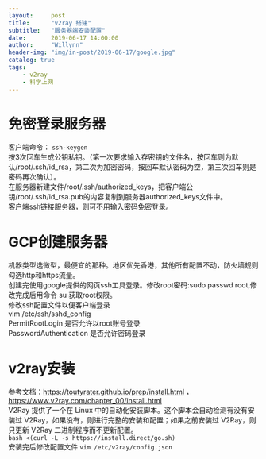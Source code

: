 ```yaml
---
layout:     post
title:      "v2ray 搭建"
subtitle:   "服务器端安装配置"
date:       2019-06-17 14:00:00
author:     "Willynn"
header-img: "img/in-post/2019-06-17/google.jpg"
catalog: true
tags:
    - v2ray
    - 科学上网
---
```

# 免密登录服务器
客户端命令： ```ssh-keygen```<br>
按3次回车生成公钥私钥。（第一次要求输入存密钥的文件名，按回车则为默认/root/.ssh/id_rsa，第二次为加密密码，按回车默认密码为空，第三次回车则是密码再次确认）。<br>
在服务器新建文件/root/.ssh/authorized_keys，把客户端公钥/root/.ssh/id_rsa.pub的内容复制到服务器authorized_keys文件中。<br>
客户端ssh链接服务器，则可不用输入密码免密登录。<br>

# GCP创建服务器
机器类型选微型，最便宜的那种。地区优先香港，其他所有配置不动，防火墙规则勾选http和https流量。<br>
创建完使用google提供的网页ssh工具登录。修改root密码:sudo passwd root,修改完成后用命令 su  获取root权限。<br>
修改ssh配置文件以便客户端登录<br>
vim /etc/ssh/sshd_config<br>
PermitRootLogin 是否允许以root账号登录<br>
PasswordAuthentication 是否允许密码登录<br>

# v2ray安装
参考文档：https://toutyrater.github.io/prep/install.html ， https://www.v2ray.com/chapter_00/install.html <br>
V2Ray 提供了一个在 Linux 中的自动化安装脚本。这个脚本会自动检测有没有安装过 V2Ray，如果没有，则进行完整的安装和配置；如果之前安装过 V2Ray，则只更新 V2Ray 二进制程序而不更新配置。<br>
```bash <(curl -L -s https://install.direct/go.sh)``` <br>
安装完后修改配置文件 ```vim /etc/v2ray/config.json``` <br>


